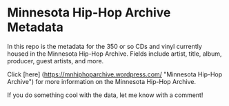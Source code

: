 # Minnesota Hip-Hop Archive Metadata

In this repo is the metadata for the 350 or so CDs and vinyl currently housed in the Minnesota Hip-Hop Archive. Fields include artist, title, album, producer, guest artists, and more.

Click [here] (https://mnhiphoparchive.wordpress.com/ "Minnesota Hip-Hop Archive") for more information on the Minnesota Hip-Hop Archive.

If you do something cool with the data, let me know with a comment!

